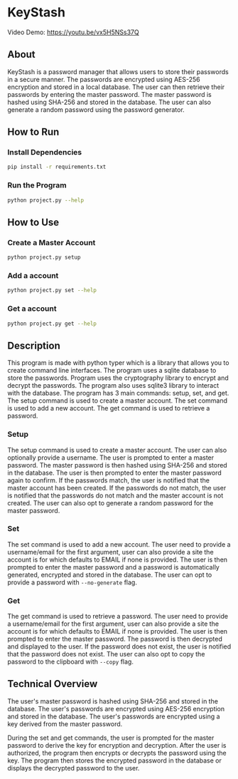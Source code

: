 # KeyStash

Video Demo: <https://youtu.be/vx5H5NSs37Q>

## About

KeyStash is a password manager that allows users to store their passwords in a secure manner. The passwords are encrypted using AES-256 encryption and stored in a local database. The user can then retrieve their passwords by entering the master password. The master password is hashed using SHA-256 and stored in the database. The user can also generate a random password using the password generator.

## How to Run

### Install Dependencies

```bash
pip install -r requirements.txt
```

### Run the Program

```bash
python project.py --help
```

## How to Use

### Create a Master Account

```bash
python project.py setup
```

### Add a account

```bash
python project.py set --help
```

### Get a account

```bash
python project.py get --help
```

## Description

This program is made with python typer which is a library that allows you to create command line interfaces. The program uses a sqlite database to store the passwords. Program uses the cryptography library to encrypt and decrypt the passwords. The program also uses sqlite3 library to interact with the database. The program has 3 main commands: setup, set, and get. The setup command is used to create a master account. The set command is used to add a new account. The get command is used to retrieve a password.

### Setup

The setup command is used to create a master account. The user can also optionally provide a username. The user is prompted to enter a master password. The master password is then hashed using SHA-256 and stored in the database. The user is then prompted to enter the master password again to confirm. If the passwords match, the user is notified that the master account has been created. If the passwords do not match, the user is notified that the passwords do not match and the master account is not created. The user can also opt to generate a random password for the master password.

### Set

The set command is used to add a new account. The user need to provide a username/email for the first argument, user can also provide a site the account is for which defaults to EMAIL if none is provided. The user is then prompted to enter the master password and a password is automatically generated, encrypted and stored in the database. The user can opt to provide a password with `--no-generate` flag. 

### Get

The get command is used to retrieve a password. The user need to provide a username/email for the first argument, user can also provide a site the account is for which defaults to EMAIL if none is provided. The user is then prompted to enter the master password. The password is then decrypted and displayed to the user. If the password does not exist, the user is notified that the password does not exist. The user can also opt to copy the password to the clipboard with `--copy` flag.


## Technical Overview

The user's master password is hashed using SHA-256 and stored in the database. The user's passwords are encrypted using AES-256 encryption and stored in the database. The user's passwords are encrypted using a key derived from the master password. 

During the set and get commands, the user is prompted for the master password to derive the key for encryption and decryption. After the user is authorized, the program then encrypts or decrypts the password using the key. The program then stores the encrypted password in the database or displays the decrypted password to the user.
